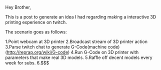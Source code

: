 Hey Brother,

This is a post to generate an idea I had regarding making a interactive 3D printing experience on twitch.

The scenario goes as follows:

1.Point webcam at 3D printer
2.Broadcast stream of 3D printer action
3.Parse twitch chat to generate G-Code(machine code)
(http://reprap.org/wiki/G-code)
4.Run G-Code on 3D printer with parameters that make real 3D models.
5.Raffle off decent models every week for subs.
6.$$$